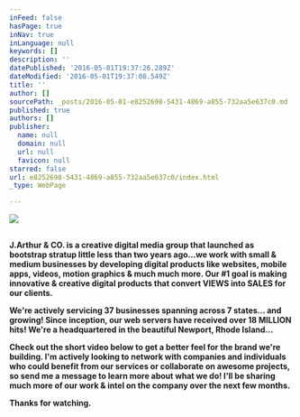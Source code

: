 ```yaml
---
inFeed: false
hasPage: true
inNav: true
inLanguage: null
keywords: []
description: ''
datePublished: '2016-05-01T19:37:26.289Z'
dateModified: '2016-05-01T19:37:08.549Z'
title: ''
author: []
sourcePath: _posts/2016-05-01-e8252698-5431-4869-a855-732aa5e637c0.md
published: true
authors: []
publisher:
  name: null
  domain: null
  url: null
  favicon: null
starred: false
url: e8252698-5431-4869-a855-732aa5e637c0/index.html
_type: WebPage

---
```

![](https://the-grid-user-content.s3-us-west-2.amazonaws.com/7cbb6ea8-9d3a-49f8-9dca-41fff9227481.png)

## 

**J.Arthur & CO. is a creative digital media group that launched as bootstrap stratup little less than two years ago...we work with small & medium businesses by developing digital products like websites, mobile apps, videos, motion graphics & much much more. Our \#1 goal is making innovative & creative digital products that convert VIEWS into ‪SALES‬ for our clients.**

**We're actively servicing 37 businesses spanning across 7 states... and growing! Since inception, our web servers have received over 18 MILLION hits! We're a headquartered in the beautiful Newport, Rhode Island...**

**Check out the short video below to get a better feel for the brand we're building. I'm actively looking to network with companies and individuals who could benefit from our services or collaborate on awesome projects, so send me a message to learn more about what we do! I'll be sharing much more of our work & intel on the company over the next few months.**

**Thanks for watching.**